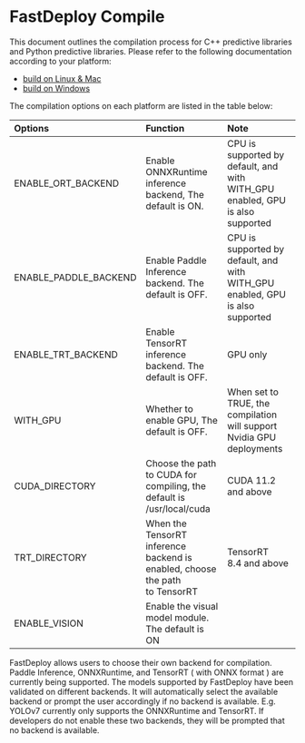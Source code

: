 # FastDeploy Compile

This document outlines the compilation process for C++ predictive libraries and Python predictive libraries. Please refer to the following documentation according to your platform:

- [build on Linux & Mac ](build_linux_and_mac.md)
- [build on Windows](build_windows.md)

The compilation options on each platform are listed in the table below:

| Options               | Function                                                                    | Note                                                                          |
|:--------------------- |:--------------------------------------------------------------------------- |:----------------------------------------------------------------------------- |
| ENABLE_ORT_BACKEND    | Enable ONNXRuntime inference backend, The default is ON.                    | CPU is supported by default, and with WITH_GPU enabled, GPU is also supported |
| ENABLE_PADDLE_BACKEND | Enable Paddle Inference backend. The default is OFF.                        | CPU is supported by default, and with WITH_GPU enabled, GPU is also supported |
| ENABLE_TRT_BACKEND    | Enable TensorRT inference backend. The default is OFF.                      | GPU only                                                                      |
| WITH_GPU              | Whether to enable GPU, The default is OFF.                                  | When set to TRUE, the compilation will support Nvidia GPU deployments         |
| CUDA_DIRECTORY        | Choose the path to CUDA for compiling, the default is /usr/local/cuda       | CUDA 11.2 and above                                                           |
| TRT_DIRECTORY         | When the TensorRT inference backend is enabled, choose the path to TensorRT | TensorRT 8.4 and above                                                        |
| ENABLE_VISION         | Enable the visual model module. The default is ON                           |                                                                               |

FastDeploy allows users to choose their own backend for compilation. Paddle Inference, ONNXRuntime, and TensorRT ( with ONNX format ) are currently being supported. The models supported by FastDeploy have been validated on different backends. It will automatically select the available backend or prompt the user accordingly if no backend is available. E.g. YOLOv7 currently only supports the ONNXRuntime and TensorRT. If developers do not enable these two backends, they will be prompted that no backend is available.

